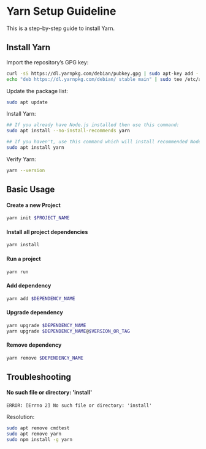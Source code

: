 # Yarn Setup Guideline
This is a step-by-step guide to install Yarn.

## Install Yarn
Import the repository’s GPG key: 
```sh
curl -sS https://dl.yarnpkg.com/debian/pubkey.gpg | sudo apt-key add -
echo "deb https://dl.yarnpkg.com/debian/ stable main" | sudo tee /etc/apt/sources.list.d/yarn.list
```
Update the package list:
```sh
sudo apt update
```
Install Yarn:
```sh
## If you already have Node.js installed then use this command:
sudo apt install --no-install-recommends yarn

## If you haven't, use this command which will install recommended Node.js:
sudo apt install yarn
```
Verify Yarn:
```sh
yarn --version
```

## Basic Usage
#### Create a new Project
```sh
yarn init $PROJECT_NAME
```
#### Install all project dependencies
```sh
yarn install
```
#### Run a project
```sh
yarn run
```
#### Add dependency
```sh
yarn add $DEPENDENCY_NAME
```
#### Upgrade dependency
```sh
yarn upgrade $DEPENDENCY_NAME
yarn upgrade $DEPENDENCY_NAME@$VERSION_OR_TAG
```
#### Remove dependency
```sh
yarn remove $DEPENDENCY_NAME
```

## Troubleshooting
#### No such file or directory: 'install'
```
ERROR: [Errno 2] No such file or directory: 'install'
```
Resolution:
```sh
sudo apt remove cmdtest
sudo apt remove yarn
sudo npm install -g yarn
```